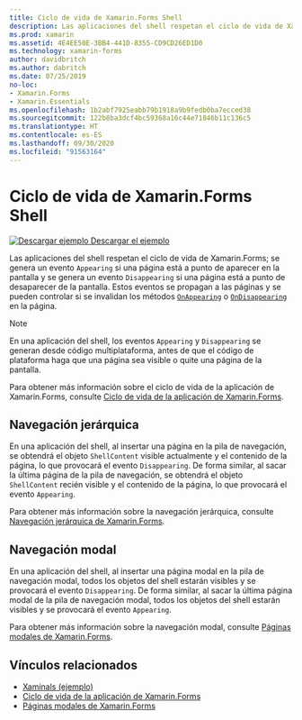 ```yaml
---
title: Ciclo de vida de Xamarin.Forms Shell
description: Las aplicaciones del shell respetan el ciclo de vida de Xamarin.Forms; se genera un evento Appearing si una página está a punto de aparecer en la pantalla y se genera un evento Disappearing si una página está a punto de desaparecer de la pantalla.
ms.prod: xamarin
ms.assetid: 4E4EE50E-3BB4-441D-8355-CD9CD26ED1D0
ms.technology: xamarin-forms
author: davidbritch
ms.author: dabritch
ms.date: 07/25/2019
no-loc:
- Xamarin.Forms
- Xamarin.Essentials
ms.openlocfilehash: 1b2abf7925eabb79b1918a9b9fedb0ba7ecced38
ms.sourcegitcommit: 122b8ba3dcf4bc59368a16c44e71846b11c136c5
ms.translationtype: HT
ms.contentlocale: es-ES
ms.lasthandoff: 09/30/2020
ms.locfileid: "91563164"
---
```

# <a name="no-locxamarinforms-shell-lifecycle"></a>Ciclo de vida de Xamarin.Forms Shell

[![Descargar ejemplo](~/media/shared/download.png) Descargar el ejemplo](https://docs.microsoft.com/samples/xamarin/xamarin-forms-samples/userinterface-xaminals/)

Las aplicaciones del shell respetan el ciclo de vida de Xamarin.Forms; se genera un evento `Appearing` si una página está a punto de aparecer en la pantalla y se genera un evento `Disappearing` si una página está a punto de desaparecer de la pantalla. Estos eventos se propagan a las páginas y se pueden controlar si se invalidan los métodos [`OnAppearing`](xref:Xamarin.Forms.Page.OnAppearing) o [`OnDisappearing`](xref:Xamarin.Forms.Page.OnDisappearing) en la página.

> [!NOTE]
> En una aplicación del shell, los eventos `Appearing` y `Disappearing` se generan desde código multiplataforma, antes de que el código de plataforma haga que una página sea visible o quite una página de la pantalla.

Para obtener más información sobre el ciclo de vida de la aplicación de Xamarin.Forms, consulte [Ciclo de vida de la aplicación de Xamarin.Forms](~/xamarin-forms/app-fundamentals/app-lifecycle.md).

## <a name="hierarchical-navigation"></a>Navegación jerárquica

En una aplicación del shell, al insertar una página en la pila de navegación, se obtendrá el objeto `ShellContent` visible actualmente y el contenido de la página, lo que provocará el evento `Disappearing`. De forma similar, al sacar la última página de la pila de navegación, se obtendrá el objeto `ShellContent` recién visible y el contenido de la página, lo que provocará el evento `Appearing`.

Para obtener más información sobre la navegación jerárquica, consulte [Navegación jerárquica de Xamarin.Forms](~/xamarin-forms/app-fundamentals/navigation/hierarchical.md).

## <a name="modal-navigation"></a>Navegación modal

En una aplicación del shell, al insertar una página modal en la pila de navegación modal, todos los objetos del shell estarán visibles y se provocará el evento `Disappearing`. De forma similar, al sacar la última página modal de la pila de navegación modal, todos los objetos del shell estarán visibles y se provocará el evento `Appearing`.

Para obtener más información sobre la navegación modal, consulte [Páginas modales de Xamarin.Forms](~/xamarin-forms/app-fundamentals/navigation/modal.md).

## <a name="related-links"></a>Vínculos relacionados

- [Xaminals (ejemplo)](/samples/xamarin/xamarin-forms-samples/userinterface-xaminals/)
- [Ciclo de vida de la aplicación de Xamarin.Forms](~/xamarin-forms/app-fundamentals/app-lifecycle.md)
- [Páginas modales de Xamarin.Forms](~/xamarin-forms/app-fundamentals/navigation/modal.md)
